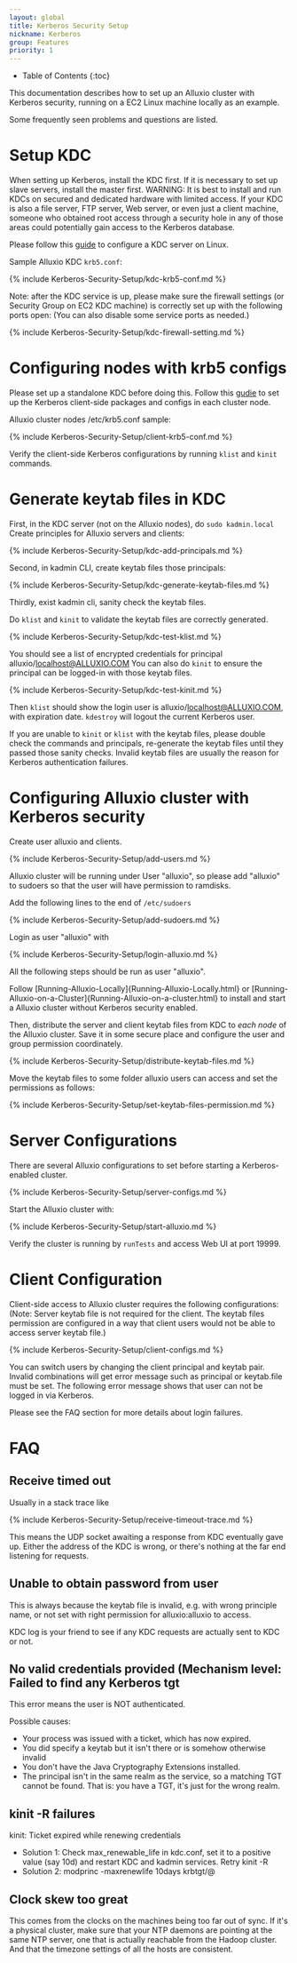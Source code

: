```yaml
---
layout: global
title: Kerberos Security Setup
nickname: Kerberos
group: Features
priority: 1
---
```


* Table of Contents
{:toc}

This documentation describes how to set up an Alluxio cluster with
Kerberos security, running on a EC2 Linux machine locally as an example.

Some frequently seen problems and questions are listed.

# Setup KDC

When setting up Kerberos, install the KDC first. If it is necessary to set up slave servers, 
install the master first. WARNING: It is best to install and run KDCs on
secured and dedicated hardware with limited access.
If your KDC is also a file server, FTP server, Web server, or even just a client machine,
someone who obtained root access through a security hole in any of those areas could potentially
gain access to the Kerberos database.

Please follow this [guide](https://access.redhat.com/documentation/en-US/Red_Hat_Enterprise_Linux/6/html/Managing_Smart_Cards/Configuring_a_Kerberos_5_Server.html)
to configure a KDC server on Linux.

Sample Alluxio KDC `krb5.conf`:

{% include Kerberos-Security-Setup/kdc-krb5-conf.md %}

Note: after the KDC service is up, please make sure the firewall settings 
(or Security Group on EC2 KDC machine) is correctly set up with the following ports open:
(You can also disable some service ports as needed.)

{% include Kerberos-Security-Setup/kdc-firewall-setting.md %}

# Configuring nodes with krb5 configs

Please set up a standalone KDC before doing this.
Follow this [gudie](https://access.redhat.com/documentation/en-US/Red_Hat_Enterprise_Linux/6/html/Managing_Smart_Cards/Configuring_a_Kerberos_5_Client.html)
to set up the Kerberos client-side packages and configs in each cluster node.

Alluxio cluster nodes /etc/krb5.conf sample:

{% include Kerberos-Security-Setup/client-krb5-conf.md %}

Verify the client-side Kerberos configurations by running `klist` and `kinit` commands.

# Generate keytab files in KDC

First, in the KDC server (not on the Alluxio nodes), do `sudo kadmin.local`
Create principles for Alluxio servers and clients:

{% include Kerberos-Security-Setup/kdc-add-principals.md %}

Second, in kadmin CLI, create keytab files those principals:

{% include Kerberos-Security-Setup/kdc-generate-keytab-files.md %}
 
Thirdly, exist kadmin cli, sanity check the keytab files.

Do `klist` and `kinit` to validate the keytab files are correctly generated.

{% include Kerberos-Security-Setup/kdc-test-klist.md %}

You should see a list of encrypted credentials for principal alluxio/localhost@ALLUXIO.COM
You can also do `kinit` to ensure the principal can be logged-in with those keytab files.

{% include Kerberos-Security-Setup/kdc-test-kinit.md %}

Then `klist` should show the login user is alluxio/localhost@ALLUXIO.COM, with expiration date.
`kdestroy` will logout the current Kerberos user.

If you are unable to `kinit` or `klist` with the keytab files, please double check the commands
and principals, re-generate the keytab files until they passed those sanity checks. Invalid keytab
files are usually the reason for Kerberos authentication failures.

# Configuring Alluxio cluster with Kerberos security

Create user alluxio and clients.

{% include Kerberos-Security-Setup/add-users.md %}

Alluxio cluster will be running under User "alluxio", so please add
"alluxio" to sudoers so that the user will have permission to ramdisks.

Add the following lines to the end of `/etc/sudoers`

{% include Kerberos-Security-Setup/add-sudoers.md %}

Login as user "alluxio" with

{% include Kerberos-Security-Setup/login-alluxio.md %}

All the following steps should be run as user "alluxio".

Follow [Running-Alluxio-Locally]{Running-Alluxio-Locally.html} or
[Running-Alluxio-on-a-Cluster]{Running-Alluxio-on-a-cluster.html} to
install and start a Alluxio cluster without Kerberos security enabled.

Then, distribute the server and client keytab files from KDC to *each node* of the Alluxio cluster.
Save it in some secure place and configure the user and group permission coordinately.

{% include Kerberos-Security-Setup/distribute-keytab-files.md %}

Move the keytab files to some folder alluxio users can access and set the permissions as follows:

{% include Kerberos-Security-Setup/set-keytab-files-permission.md %}

# Server Configurations
There are several Alluxio configurations to set before starting a Kerberos-enabled cluster.

{% include Kerberos-Security-Setup/server-configs.md %}

Start the Alluxio cluster with:

{% include Kerberos-Security-Setup/start-alluxio.md %}

Verify the cluster is running by `runTests` and access Web UI at port 19999.

# Client Configuration
Client-side access to Alluxio cluster requires the following configurations:
(Note: Server keytab file is not required for the client. The keytab files
permission are configured in a way that client users would not be able to access
server keytab file.)

{% include Kerberos-Security-Setup/client-configs.md %}

You can switch users by changing the client principal and keytab pair.
Invalid combinations will get error message such as principal or keytab.file must be set.
The following error message shows that user can not be logged in via Kerberos.

Please see the FAQ section for more details about login failures.

# FAQ

## Receive timed out
Usually in a stack trace like

{% include Kerberos-Security-Setup/receive-timeout-trace.md %}

This means the UDP socket awaiting a response from KDC eventually gave up.
Either the address of the KDC is wrong, or there's nothing at the far end listening for requests.

## Unable to obtain password from user
This is always because the keytab file is invalid, e.g. with wrong principle name,
or not set with right permission for alluxio:alluxio to access.

KDC log is your friend to see if any KDC requests are actually sent to KDC or not.

## No valid credentials provided (Mechanism level: Failed to find any Kerberos tgt

This error means the user is NOT authenticated.

Possible causes:
- Your process was issued with a ticket, which has now expired.
- You did specify a keytab but it isn't there or is somehow otherwise invalid
- You don't have the Java Cryptography Extensions installed.
- The principal isn't in the same realm as the service, so a matching TGT cannot be found. That is: you have a TGT, it's just for the wrong realm.

## kinit -R failures

kinit: Ticket expired while renewing credentials

- Solution 1: Check max_renewable_life in kdc.conf, set it to a positive value (say 10d) and restart KDC and kadmin services. Retry kinit -R
- Solution 2: modprinc -maxrenewlife 10days krbtgt/<host>@<realm>

## Clock skew too great
This comes from the clocks on the machines being too far out of sync.
If it's a physical cluster, make sure that your NTP daemons are pointing at the same NTP server, one that is actually reachable from the Hadoop cluster.
And that the timezone settings of all the hosts are consistent.
